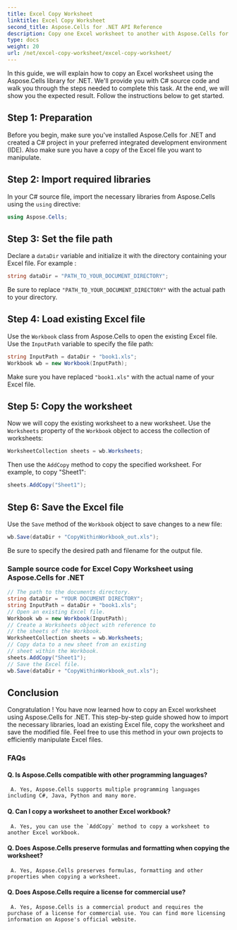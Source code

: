 ```yaml
---
title: Excel Copy Worksheet
linktitle: Excel Copy Worksheet
second_title: Aspose.Cells for .NET API Reference
description: Copy one Excel worksheet to another with Aspose.Cells for .NET.
type: docs
weight: 20
url: /net/excel-copy-worksheet/excel-copy-worksheet/
---
```


In this guide, we will explain how to copy an Excel worksheet using the Aspose.Cells library for .NET. We'll provide you with C# source code and walk you through the steps needed to complete this task. At the end, we will show you the expected result. Follow the instructions below to get started.

## Step 1: Preparation

Before you begin, make sure you've installed Aspose.Cells for .NET and created a C# project in your preferred integrated development environment (IDE). Also make sure you have a copy of the Excel file you want to manipulate.

## Step 2: Import required libraries

In your C# source file, import the necessary libraries from Aspose.Cells using the `using` directive:

```csharp
using Aspose.Cells;
```

## Step 3: Set the file path

Declare a `dataDir` variable and initialize it with the directory containing your Excel file. For example :

```csharp
string dataDir = "PATH_TO_YOUR_DOCUMENT_DIRECTORY";
```

Be sure to replace `"PATH_TO_YOUR_DOCUMENT_DIRECTORY"` with the actual path to your directory.

## Step 4: Load existing Excel file

Use the `Workbook` class from Aspose.Cells to open the existing Excel file. Use the `InputPath` variable to specify the file path:

```csharp
string InputPath = dataDir + "book1.xls";
Workbook wb = new Workbook(InputPath);
```

Make sure you have replaced `"book1.xls"` with the actual name of your Excel file.

## Step 5: Copy the worksheet

Now we will copy the existing worksheet to a new worksheet. Use the `Worksheets` property of the `Workbook` object to access the collection of worksheets:

```csharp
WorksheetCollection sheets = wb.Worksheets;
```

Then use the `AddCopy` method to copy the specified worksheet. For example, to copy "Sheet1":

```csharp
sheets.AddCopy("Sheet1");
```

## Step 6: Save the Excel file

Use the `Save` method of the `Workbook` object to save changes to a new file:

```csharp
wb.Save(dataDir + "CopyWithinWorkbook_out.xls");
```

Be sure to specify the desired path and filename for the output file.

### Sample source code for Excel Copy Worksheet using Aspose.Cells for .NET 

```csharp
// The path to the documents directory.
string dataDir = "YOUR DOCUMENT DIRECTORY";
string InputPath = dataDir + "book1.xls";
// Open an existing Excel file.
Workbook wb = new Workbook(InputPath);
// Create a Worksheets object with reference to
// the sheets of the Workbook.
WorksheetCollection sheets = wb.Worksheets;
// Copy data to a new sheet from an existing
// sheet within the Workbook.
sheets.AddCopy("Sheet1");
// Save the Excel file.
wb.Save(dataDir + "CopyWithinWorkbook_out.xls");
```

## Conclusion

Congratulation ! You have now learned how to copy an Excel worksheet using Aspose.Cells for .NET. This step-by-step guide showed how to import the necessary libraries, load an existing Excel file, copy the worksheet and save the modified file. Feel free to use this method in your own projects to efficiently manipulate Excel files.

### FAQs

#### Q. Is Aspose.Cells compatible with other programming languages?

	 A. Yes, Aspose.Cells supports multiple programming languages including C#, Java, Python and many more.

#### Q. Can I copy a worksheet to another Excel workbook?

     A. Yes, you can use the `AddCopy` method to copy a worksheet to another Excel workbook.

#### Q. Does Aspose.Cells preserve formulas and formatting when copying the worksheet?

	 A. Yes, Aspose.Cells preserves formulas, formatting and other properties when copying a worksheet.

#### Q. Does Aspose.Cells require a license for commercial use?

     A. Yes, Aspose.Cells is a commercial product and requires the purchase of a license for commercial use. You can find more licensing information on Aspose's official website.
